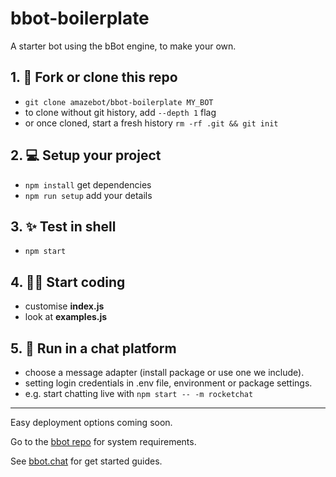 # bbot-boilerplate
A starter bot using the bBot engine, to make your own.

## 1. 🍴  Fork or clone this repo
  - `git clone amazebot/bbot-boilerplate MY_BOT`
  - to clone without git history, add `--depth 1` flag
  - or once cloned, start a fresh history `rm -rf .git && git init`
## 2. 💻  Setup your project
  - `npm install` get dependencies
  - `npm run setup` add your details
## 3. ✨  Test in shell
  - `npm start`
## 4. 👨‍💻  Start coding
  - customise **index.js**
  - look at **examples.js**
## 5. 💬  Run in a chat platform
  - choose a message adapter (install package or use one we include).
  - setting login credentials in .env file, environment or package settings.
  - e.g. start chatting live with `npm start -- -m rocketchat`

___

Easy deployment options coming soon.

Go to the [bbot repo](https://github.com/Amazebot/bbot/#clone-project) for
system requirements.

See [bbot.chat](http://bbot.chat) for get started guides.